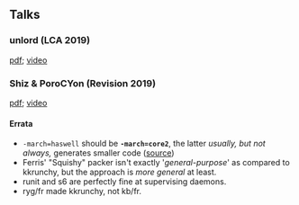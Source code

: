 ## Talks

### unlord (LCA 2019)

[pdf](https://people.xiph.org/~unlord/LCA2019.pdf); [video](https://www.youtube.com/watch?v=J5WX-wN_RKY)

### Shiz & PoroCYon (Revision 2019)

[pdf](https://pcy.ulyssis.be/pres/Lin.pdf); [video](https://www.youtube.com/watch?v=a03HXo8a_Io)

#### Errata

* `-march=haswell` should be **`-march=core2`**,
  the latter *usually, but not always,* generates smaller code
  ([source](https://github.com/faemiyah/dnload#compiler-flags))
* Ferris' "Squishy" packer isn't exactly '*general-purpose*'
  as compared to kkrunchy, but the approach is *more general* at least.
* runit and s6 are perfectly fine at supervising daemons.
* ryg/fr made kkrunchy, not kb/fr.
